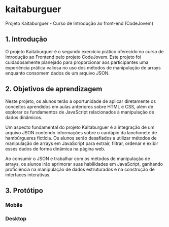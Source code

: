 # kaitaburguer
Projeto Kaitaburguer - Curso de Introdução ao front-end (CodeJovem)

## 1. Introdução
O projeto Kaitaburguer é o segundo exercício prático oferecido no curso de Introdução ao Frontend pelo projeto CodeJovem. Este projeto foi cuidadosamente planejado para proporcionar aos participantes uma experiência prática valiosa no uso dos métodos de manipulação de arrays enquanto consomem dados de um arquivo JSON.

## 2. Objetivos de aprendizagem

Neste projeto, os alunos terão a oportunidade de aplicar diretamente os conceitos aprendidos em aulas anteriores sobre HTML e CSS, além de explorar os fundamentos de JavaScript relacionados à manipulação de dados dinâmicos.

Um aspecto fundamental do projeto Kaitaburguer é a integração de um arquivo JSON contendo informações sobre o cardápio da lanchonete de hambúrgueres fictícia. Os alunos serão desafiados a utilizar métodos de manipulação de arrays em JavaScript para extrair, filtrar, ordenar e exibir esses dados de forma dinâmica na página web.

Ao consumir o JSON e trabalhar com os métodos de manipulação de arrays, os alunos irão aprimorar suas habilidades em JavaScript, ganhando proficiência na manipulação de dados estruturados e na construção de interfaces interativas.

## 3. Protótipo

### Mobile

### Desktop
